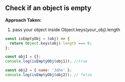## Check if an object is empty

**Approach Taken:**

1. pass your object inside Object.keys(your_obj).length

```js
const isEmptyObj = (obj) => {
  return Object.keys(obj).length === 0;
};

const obj1 = {};
console.log(isEmptyObj(obj1)); //true

const obj2 = { name: 'John' };
console.log(isEmptyObj(obj2)); // false
```
